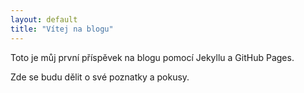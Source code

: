 ```yaml
---
layout: default
title: "Vítej na blogu"
---
```


Toto je můj první příspěvek na blogu pomocí Jekyllu a GitHub Pages.

Zde se budu dělit o své poznatky a pokusy.
